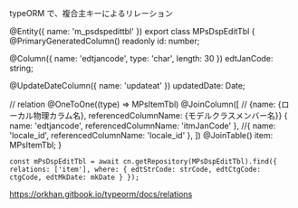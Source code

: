 typeORM で、複合主キーによるリレーション

@Entity({ name: 'm_psdspedittbl' })
export class MPsDspEditTbl {
  @PrimaryGeneratedColumn()
  readonly id: number;

  @Column({ name: 'edtjancode', type: 'char', length: 30 })
  edtJanCode: string;

  @UpdateDateColumn({ name: 'updateat' })
  updatedDate: Date;

  // relation
  @OneToOne((type) => MPsItemTbl)
  @JoinColumn([
    // {name: {ローカル物理カラム名}, referencedColumnName: {モデルクラスメンバー名}}
    { name: 'edtjancode', referencedColumnName: 'itmJanCode' },
    //{ name: 'locale_id', referencedColumnName: 'locale_id' },
  ])
  @JoinTable()
  item: MPsItemTbl;
}


    const mPsDspEditTbl = await cn.getRepository(MPsDspEditTbl).find({ relations: ['item'], where: { edtStrCode: strCode, edtCtgCode: ctgCode, edtMkDate: mkDate } });



https://orkhan.gitbook.io/typeorm/docs/relations
